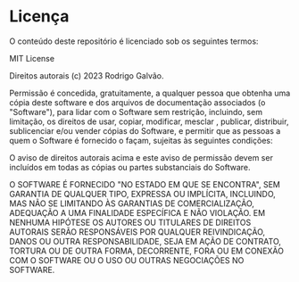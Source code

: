 # Licença

O conteúdo deste repositório é licenciado sob os seguintes termos:

MIT License

Direitos autorais (c) 2023 Rodrigo Galvão.

Permissão é concedida, gratuitamente, a qualquer pessoa que obtenha uma cópia deste software e dos arquivos de documentação associados (o "Software"), para lidar com o Software sem restrição, incluindo, sem limitação, os direitos de usar, copiar, modificar, mesclar , publicar, distribuir, sublicenciar e/ou vender cópias do Software, e permitir que as pessoas a quem o Software é fornecido o façam, sujeitas às seguintes condições:

O aviso de direitos autorais acima e este aviso de permissão devem ser incluídos em todas as cópias ou partes substanciais do Software.

O SOFTWARE É FORNECIDO "NO ESTADO EM QUE SE ENCONTRA", SEM GARANTIA DE QUALQUER TIPO, EXPRESSA OU IMPLÍCITA, INCLUINDO, MAS NÃO SE LIMITANDO ÀS GARANTIAS DE COMERCIALIZAÇÃO, ADEQUAÇÃO A UMA FINALIDADE ESPECÍFICA E NÃO VIOLAÇÃO. EM NENHUMA HIPÓTESE OS AUTORES OU TITULARES DE DIREITOS AUTORAIS SERÃO RESPONSÁVEIS POR QUALQUER REIVINDICAÇÃO, DANOS OU OUTRA RESPONSABILIDADE, SEJA EM AÇÃO DE CONTRATO, TORTURA OU DE OUTRA FORMA, DECORRENTE, FORA OU EM CONEXÃO COM O SOFTWARE OU O USO OU OUTRAS NEGOCIAÇÕES NO SOFTWARE.